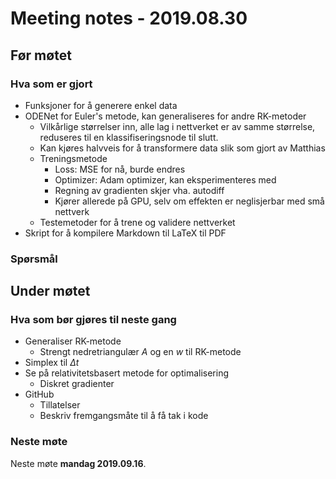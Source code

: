 # Meeting notes - 2019.08.30

## Før møtet
### Hva som er gjort
* Funksjoner for å generere enkel data
* ODENet for Euler's metode, kan generaliseres for andre RK-metoder
    * Vilkårlige størrelser inn, alle lag i nettverket er av samme størrelse, reduseres til en klassifiseringsnode til slutt.
    * Kan kjøres halvveis for å transformere data slik som gjort av Matthias
    * Treningsmetode
        * Loss: MSE for nå, burde endres
        * Optimizer: Adam optimizer, kan eksperimenteres med
        * Regning av gradienten skjer vha. autodiff
        * Kjører allerede på GPU, selv om effekten er neglisjerbar med små nettverk
    * Testemetoder for å trene og validere nettverket
* Skript for å kompilere Markdown til LaTeX til PDF

### Spørsmål


## Under møtet
### Hva som bør gjøres til neste gang
* Generaliser RK-metode
    * Strengt nedretriangulær $A$ og en $w$ til RK-metode
* Simplex til $\Delta t$
* Se på relativitetsbasert metode for optimalisering
    * Diskret gradienter
* GitHub
    * Tillatelser
    * Beskriv fremgangsmåte til å få tak i kode
    
### Neste møte
Neste møte __mandag 2019.09.16__.